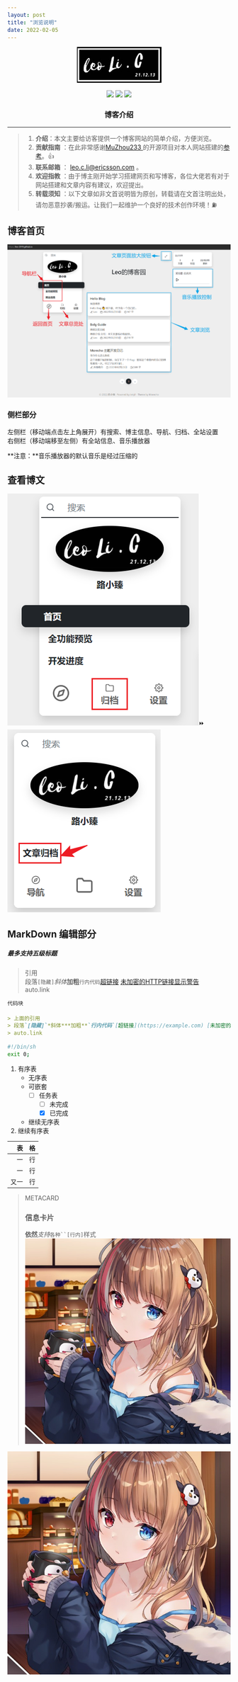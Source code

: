 ```yaml
---
layout: post
title: "浏览说明"
date: 2022-02-05
---
```


<p align="center">
<a href="https://github.com/Leo-2019" target="_blank">
	<img src="https://github.com/Leo-2019/Picture/blob/main/pictures/logo/square_mid.jpg?raw=true" width=""/>
</a>
</p>

<p align="center">
  <a href="https://leo-2019.github.io/"><img src="https://img.shields.io/badge/Author-Leo-blue.svg"></a>
  <a href="https://www.ericsson.com"><img src="https://img.shields.io/badge/company-Ericssion-brightgreen.svg"></a>
  <a href="https://internal.ericsson.com/org/31580708?unit=31580708"><img src="https://img.shields.io/badge/Unit-RPCN_SWD_APP4-red.svg"></a>
</p>

<h3 align="center">博客介绍</h3>

---

> 1. **介绍**：本文主要给访客提供一个博客网站的简单介绍，方便浏览。
> 2. **贡献指南** ：在此非常感谢[<u>MuZhou233</u> ](https://github.com/MuZhou233)的开源项目对本人网站搭建的[<u>参考</u>](https://github.com/MuZhou233/Morecho-Jekyll)。👍
> 3. **联系邮箱** ： leo.c.li@ericsson.com 。
> 4. **欢迎指教** ：由于博主刚开始学习搭建网页和写博客，各位大佬若有对于网站搭建和文章内容有建议，欢迎提出。
> 5. **转载须知** ：以下文章如非文首说明皆为原创，转载请在文首注明出处，请勿恶意抄袭/搬运。让我们一起维护一个良好的技术创作环境！⛽️

## 博客首页

![firstPage](https://github.com/Leo-2019/Leo-2019.github.io/blob/master/_posts/pictures/BlogGuide/Picture0.png?raw=true)

### 侧栏部分

左侧栏（移动端点击左上角展开）有搜索、博主信息、导航、归档、全站设置  
右侧栏（移动端移至左侧）有全站信息、音乐播放器  

**注意：**音乐播放器的默认音乐是经过压缩的

## 查看博文

![docPage1](https://github.com/Leo-2019/Leo-2019.github.io/blob/master/_posts/pictures/BlogGuide/Picture2.png?raw=true)⏩![docPage2](https://github.com/Leo-2019/Leo-2019.github.io/blob/master/_posts/pictures/BlogGuide/Picture3.png?raw=true)




## MarkDown 编辑部分

##### 最多支持五级标题

> 引用  
> 段落`[隐藏]`*斜体***加粗**`行内代码`[超链接](./) [未加密的HTTP链接显示警告](http://example.com)  
> auto.link  

```markdown
代码块

> 上面的引用  
> 段落`[隐藏]`*斜体***加粗**`行内代码`[超链接](https://example.com) [未加密的HTTP链接显示警告](http://example.com)  
> auto.link  
```
```bash
#!/bin/sh
exit 0;
```

1. 有序表  
    - 无序表  
    - 可嵌套  
        - [ ] 任务表  
            - [ ] 未完成  
            - [x] 已完成  
    - 继续无序表
1. 继续有序表

表 | 格
---:|:---
一 | 行
一 | 行
又一 | 行

> METACARD
> ### 信息卡片
> **依然***支持*`各种``[行内]`样式
> ![图片描述不会显示](/asserts/img/avatar.jpg)

![图片描述](/asserts/img/avatar.jpg)
